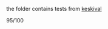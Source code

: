 the folder contains tests from [keskival](https://github.com/keskival/cryptocurrency-course-materials)

95/100
